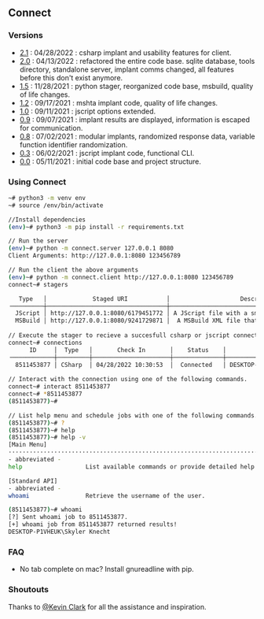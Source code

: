 ## Connect
### Versions
 * [2.1](https://github.com/skylerknecht/connect) : 04/28/2022 : csharp implant and usability features for client.
 * [2.0](https://github.com/skylerknecht/connect/commit/c238382658363c7ca81a3e3348c9d1fca74b8d99) : 04/13/2022 : refactored the entire code base. sqlite database, tools directory, standalone server, implant comms changed, all features before this don't exist anymore.
 * [1.5](https://github.com/skylerknecht/connect/commit/0b1f038365027d56a54257695a06ef9708b1b684) : 11/28/2021 : python stager, reorganized code base, msbuild, quality of life changes.
 * [1.2](https://github.com/skylerknecht/connect/tree/087006611c8d65f3f3d5fd86bc5ff577a51d1950) : 09/17/2021 : mshta implant code, quality of life changes.
 * [1.0](https://github.com/skylerknecht/connect/tree/33d65a90655c01c92aedd496b9a468512ce83cc9) : 09/11/2021 : jscript options extended.
 * [0.9](https://github.com/skylerknecht/connect/tree/26ab2eb370fc32bf0b443927d7e45e8ffaff2532) : 09/07/2021 : implant results are displayed, information is escaped for communication.
 * [0.8](https://github.com/skylerknecht/connect/tree/17f8861bdefb7426168e036735646f6ca055047d) : 07/02/2021 : modular implants, randomized response data, variable function identifier randomization.
 * [0.3](https://github.com/skylerknecht/connect/tree/c11d1c9934e02e8cd4b5c4a0c5d01136090383e8) : 06/02/2021 : jscript implant code, functional CLI.
 * [0.0](https://github.com/skylerknecht/connect/tree/5816f06aaa96a2a082c9b4afe2454a5ce6b726dd) : 05/11/2021 : initial code base and project structure.

### Using Connect
```sh
~# python3 -m venv env 
~# source /env/bin/activate

//Install dependencies
(env)~# python3 -m pip install -r requirements.txt

// Run the server
(env)~# python -m connect.server 127.0.0.1 8080
Client Arguments: http://127.0.0.1:8080 123456789

// Run the client the above arguments
(env)~# python -m connect.client http://127.0.0.1:8080 123456789
connect~# stagers

   Type   │             Staged URI           │                    Description                      
╶─────────┼──────────────────────────────────┼────────────────────────────────────────────────────╴
  JScript │ http://127.0.0.1:8080/6179451772 │ A JScript file with a small standard API included.  
  MSBuild │ http://127.0.0.1:8080/9241729871 │  A MSBuild XML file that launches a CSharp agent.
  
// Execute the stager to recieve a succesfull csharp or jscript connection.
connect~# connections
      ID     │  Type   │       Check In       │    Status    │           Username            │    Hostname     │         Operating System           
╶────────────┼─────────┼──────────────────────┼──────────────┼───────────────────────────────┼─────────────────┼───────────────────────────────────╴
  8511453877 │ CSharp  │ 04/28/2022 10:30:53  │  Connected   │ DESKTOP-P1VHEUK\Skyler Knecht │ DESKTOP-P1VHEUK │ Microsoft Windows NT 10.0.19044.0  
 
// Interact with the connection using one of the following commands.
connect~# interact 8511453877
connect~# *8511453877
(8511453877)~# 

// List help menu and schedule jobs with one of the following commands.
(8511453877)~# ?
(8511453877)~# help
(8511453877)~# help -v
[Main Menu]
······································································································
- abbreviated -                                                    
help                  List available commands or provide detailed help for a specific command                                                                

[Standard API]
- abbreviated -                                          
whoami                Retrieve the username of the user.   

(8511453877)~# whoami
[?] Sent whoami job to 8511453877.
[+] whoami job from 8511453877 returned results!
DESKTOP-P1VHEUK\Skyler Knecht
```

### FAQ
* No tab complete on mac? Install gnureadline with pip.

### Shoutouts
Thanks to [@Kevin Clark](https://twitter.com/GuhnooPlusLinux) for all the assistance and inspiration.
